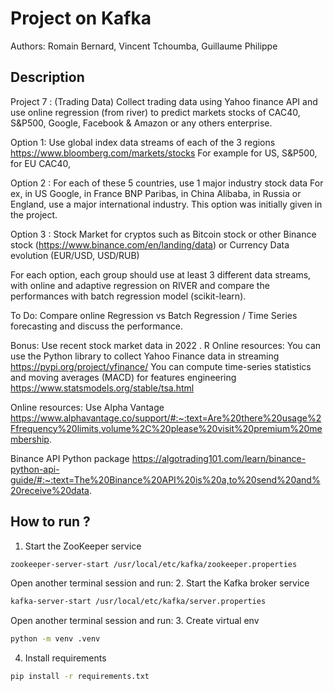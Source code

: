 # Project on Kafka

Authors: Romain Bernard, Vincent Tchoumba, Guillaume Philippe

## Description

Project 7 : (Trading Data) Collect trading data using Yahoo finance API and use online regression (from river) to predict markets stocks of CAC40, S&P500, Google, Facebook & Amazon or any others enterprise.

Option 1: Use global index data streams of each of the 3 regions https://www.bloomberg.com/markets/stocks
For example for US, S&P500, for EU CAC40, 

Option 2 : For each of these 5 countries, use 1 major industry stock data
For ex, in US Google,  in France BNP Paribas, in China Alibaba, in Russia or England, use a major international industry.
This option was initially given in the project.

Option 3 : Stock Market for cryptos such as Bitcoin stock or other Binance stock (https://www.binance.com/en/landing/data) or Currency Data evolution (EUR/USD, USD/RUB)

For each option, each group should use at least 3 different data streams, with online and adaptive regression on RIVER and compare the performances with batch regression model (scikit-learn).

To Do: Compare online Regression vs Batch Regression / Time Series forecasting and discuss the performance.

Bonus: Use recent stock market data in 2022 .
R
Online resources: 
You can use the Python library to collect Yahoo Finance data in streaming https://pypi.org/project/yfinance/
You can compute time-series statistics and moving averages (MACD) for features engineering https://www.statsmodels.org/stable/tsa.html


Online resources: Use Alpha Vantage
https://www.alphavantage.co/support/#:~:text=Are%20there%20usage%2Ffrequency%20limits,volume%2C%20please%20visit%20premium%20membership.

Binance API Python package https://algotrading101.com/learn/binance-python-api-guide/#:~:text=The%20Binance%20API%20is%20a,to%20send%20and%20receive%20data.


## How to run ?

1. Start the ZooKeeper service
```sh
zookeeper-server-start /usr/local/etc/kafka/zookeeper.properties
```
Open another terminal session and run:
2. Start the Kafka broker service
```sh
kafka-server-start /usr/local/etc/kafka/server.properties
```
Open another terminal session and run:
3. Create virtual env
```sh
python -m venv .venv
```

4. Install requirements
```sh
pip install -r requirements.txt
```
